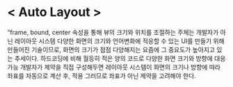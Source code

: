 < Auto Layout >
===================
“frame, bound, center 속성을 통해 뷰의 크기와 위치를 조절하는 주체는 개발자가 아닌 레이아웃 시스템
다양한 화면의 크기와 언어변화에 적응할 수 있는 UI를 만들기 위해 만들어진 기술이므로, 화면의 크기가 점점 다양해지는 요즘에 그 중요도가 높아지고 있는 추세이다.
하드코딩에 비해 월등히 적은 양의 코드로 다양한 화면 크기와 방향에 대응 가능
개발자가 제약을 직접 구성해두면 레이아웃 시스템이 화면의 크기나 방향에 따라 좌표를 자동으로 계산 후, 적용
그러므로 좌표가 아닌 제약을 고려해야 한다.

